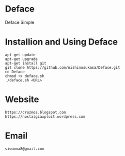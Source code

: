 # Deface
Deface Simple

# Installion and Using Deface
```
apt-get update 
apt-get upgrade
apt-get install git
git clone https://github.com/nishinosukasa/Deface.git
cd Deface
chmod +x deface.sh
./deface.sh <URL>
```

# Website
```
https://cruznos.blogspot.com
https://nostalgiaxploit.wordpress.com
```

# Email
```
siwanna8@gmail.com
```

